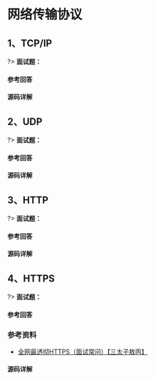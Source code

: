 # 网络传输协议
## 1、TCP/IP
?> **面试题：** 

<!-- tabs:start -->

#### **参考回答**



#### **源码详解**



<!-- tabs:end -->

## 2、UDP
?> **面试题：** 

<!-- tabs:start -->

#### **参考回答**



#### **源码详解**



<!-- tabs:end -->

## 3、HTTP
?> **面试题：** 

<!-- tabs:start -->

#### **参考回答**



#### **源码详解**



<!-- tabs:end -->

## 4、HTTPS
?> **面试题：** 

<!-- tabs:start -->

#### **参考回答**

### 参考资料
- [全网最透彻HTTPS（面试常问）【三太子敖丙】](https://mp.weixin.qq.com/s/21JaXwdfSjItj5SgOwhapg)

#### **源码详解**



<!-- tabs:end -->
